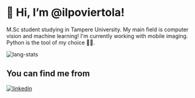 <div align="left">
  
# 👋 Hi, I’m @ilpoviertola!  
M.Sc student studying in Tampere University. My main field is computer vision and machine learning! I'm currently working with mobile imaging. Python is the tool of my choice 🐍😉.  

<div>
  
<div align="left">

![lang-stats](https://github-readme-stats.vercel.app/api/top-langs/?username=ilpoviertola)

<div>
  
## You can find me from
[![linkedin](https://img.shields.io/badge/LinkedIn-0077B5?style=for-the-badge&logo=linkedin&logoColor=white)](https://www.linkedin.com/in/ilpo-viertola/)


<!---
ilpoviertola/ilpoviertola is a ✨ special ✨ repository because its `README.md` (this file) appears on your GitHub profile.
You can click the Preview link to take a look at your changes.
--->
